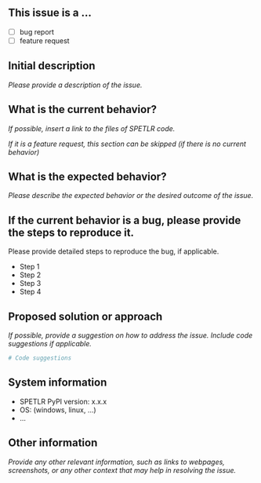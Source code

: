 ## This issue is a ...

- [ ] bug report
- [ ] feature request

## Initial description
*Please provide a description of the issue.*

## What is the current behavior?
*If possible, insert a link to the files of SPETLR code.*

*If it is a feature request, this section can be skipped (if there is no current behavior)*

## What is the expected behavior?
*Please describe the expected behavior or the desired outcome of the issue.*

## If the current behavior is a bug, please provide the steps to reproduce it.

Please provide detailed steps to reproduce the bug, if applicable.
* Step 1
* Step 2
* Step 3
* Step 4

## Proposed solution or approach
*If possible, provide a suggestion on how to address the issue. Include code suggestions if applicable.*

```python
# Code suggestions
```

## System information
* SPETLR PyPI version: x.x.x
* OS: (windows, linux, ...)
* ... 


## Other information
*Provide any other relevant information, such as links to webpages, screenshots, or any other context that may help in resolving the issue.*